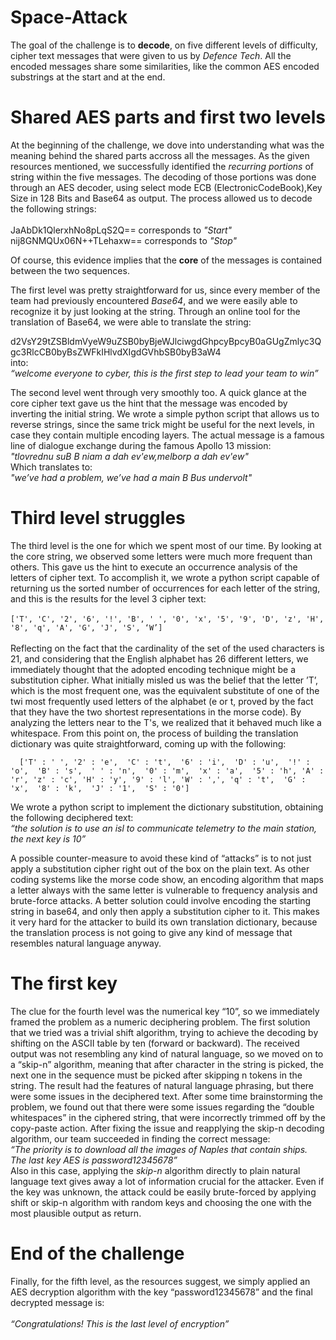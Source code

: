 # Space-Attack
The goal of the challenge is to **decode**, on five different levels of difficulty, cipher text messages that were given to us by *Defence Tech*. All the encoded messages share some similarities, like the common AES encoded substrings at the start and at the end.


# Shared AES parts and first two levels

At the beginning of the challenge, we dove into understanding what was the meaning behind the shared parts accross all the messages. As the given resources mentioned, we successfully identified the *recurring portions* of string within the five messages. The decoding of those portions was done through an AES decoder, using select mode ECB (ElectronicCodeBook),Key Size in 128 Bits and Base64 as output.
The process allowed us to decode the following strings:
<br /> <br />
JaAbDk1QlerxhNo8pLqS2Q== corresponds to *"Start"*
<br />
nij8GNMQUx06N++TLehaxw== corresponds to *"Stop"*

Of course, this evidence implies that the **core** of the messages is contained between the two sequences. 

The first level was pretty straightforward for us, since every member of the team had previously encountered *Base64*, and we were easily able to recognize it by just looking at the string. Through an online tool for the translation of Base64, we were able to translate the string:
<br />

d2VsY29tZSBldmVyeW9uZSB0byBjeWJlciwgdGhpcyBpcyB0aGUgZmlyc3Qgc3RlcCB0byBsZWFkIHlvdXIgdGVhbSB0byB3aW4
<br /> into: <br />
*“welcome everyone to cyber, this is the first step to lead your team to win”*
<br />


The second level went through very smoothly too. A quick glance at the core cipher text gave us the hint that the message was encoded by inverting the initial string.
We wrote a simple python script that allows us to reverse strings, since the same trick might be useful for the next levels, in case they contain multiple encoding layers.
The actual message is a famous line of dialogue exchange during the famous Apollo 13 mission:
<br />
*"tlovrednu suB B niam a dah ev'ew,melborp a dah ev'ew"*
<br />
Which translates to:
<br />
*"we’ve had a problem, we’ve had a main B Bus undervolt"*
<br />



# Third level struggles
The third level is the one for which we spent most of our time.
By looking at the core string, we observed some letters were much more frequent than others.
This gave us the hint to execute an occurrence analysis of the letters of cipher text. To accomplish it, we wrote a python script capable of returning us the sorted number of occurrences for each letter of the string, and this is the results for the level 3 cipher text:
<br /><br />
`['T', 'C', '2', '6', '!', 'B', ' ', '0', 'x', '5', '9', 'D', 'z', 'H', '8', 'q', 'A', 'G', 'J', 'S', ‘W’]`
<br /><br />
Reflecting on the fact that the cardinality of the set of the used characters is 21, and considering that the English alphabet has 26 different letters, we immediately thought that the adopted encoding technique might be a substitution cipher. What initially misled us was the belief that the letter ’T’, which is the most frequent one, was the equivalent substitute of one of the twi most frequently used letters of the alphabet (e or t, proved by the fact that they have the two shortest representations in the morse code). By analyzing the letters near to the T's, we realized that it behaved much like a whitespace. From this point on, the process of building the translation dictionary was quite straightforward, coming up with the following:

`   ['T' : ' ',
    '2' : 'e', 
    'C' : 't', 
    '6' : 'i', 
    'D' : 'u', 
    '!' : 'o', 
    'B' : 's', 
    ' ' : 'n', 
    '0' : 'm', 
    'x' : 'a', 
    '5' : 'h',
    'A' : 'r',
    'z' : 'c',
    'H' : 'y',
    '9' : 'l',
    'W' : ',',
    'q' : 't', 
    'G' : 'x', 
    '8' : 'k', 
    'J' : '1', 
    'S' : '0']
`

We wrote a python script to implement the dictionary substitution, obtaining the following deciphered text: <br />
*“the solution is to use an isl to communicate telemetry to the main station, the next key is 10”* <br />

A possible counter-measure to avoid these kind of “attacks” is to not just apply a substitution cipher right out of the box on the plain text. As other coding systems like the morse code show, an encoding algorithm that maps a letter always with the same letter is vulnerable to frequency analysis and brute-force attacks. A better solution could involve encoding the starting string in base64, and only then apply a substitution cipher to it. This makes it very hard for the attacker to build its own translation dictionary, because the translation process is not going to give any kind of message that resembles natural language anyway.


# The first key 
The clue for the fourth level was the numerical key “10”, so we immediately framed the problem as a numeric deciphering problem. The first solution that we tried was a trivial shift algorithm, trying to achieve the decoding by shifting on the ASCII table by ten (forward or backward). The received output was not resembling any kind of natural language, so we moved on to a “skip-n” algorithm, meaning that after character in the string is picked, the next one in the sequence must be picked after skipping n tokens in the string.
The result had the features of natural language phrasing, but there were some issues in the deciphered text. After some time brainstorming the problem, we found out that there were some issues regarding the “double whitespaces” in the ciphered string, that were incorrectly trimmed off by the copy-paste action. After fixing the issue and reapplying the skip-n decoding algorithm, our team succeeded in finding the correct message:
<br />
*“The priority is to download all the images of Naples that contain ships. The last key AES is password12345678”*
<br />
Also in this case, applying the *skip-n* algorithm directly to plain natural language text gives away a lot of information crucial for the attacker. Even if the key was unknown, the attack could be easily brute-forced by applying shift or skip-n algorithm with random keys and choosing the one with the most plausible output as return.

# End of the challenge
Finally, for the fifth level, as the resources suggest, we simply applied an AES decryption algorithm with the key “password12345678” and the final decrypted message is: <br /> <br />
*“Congratulations! This is the last level of encryption”*



